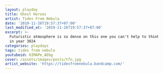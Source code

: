 ```yaml
---
layout: playday
title: Ghost Horses
artist: Tides From Nebula
date: '2019-11-26T19:57:37+07:00'
last_modified_at: '2019-11-26T19:57:37+07:00'
excerpt: >-
  Futuristic atmosphere is so dense on this one you can't help to think you live
  in year 3024
categories: playdays
tags: tides from nebula
youtubeid: 6IMAPe_AEbg
cover: /assets/images/posts/tfn.jpg
artist_website: 'https://tidesfromnebula.bandcamp.com/'
---
```


